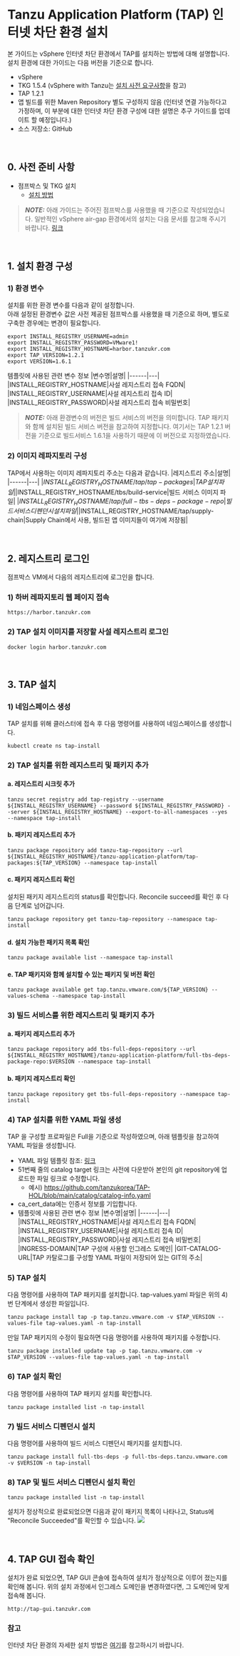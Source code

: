 
# Tanzu Application Platform (TAP) 인터넷 차단 환경 설치
본 가이드는 vSphere 인터넷 차단 환경에서 TAP를 설치하는 방법에 대해 설명합니다. 설치 환경에 대한 가이드는 다음 버전을 기준으로 합니다.
- vSphere
- TKG 1.5.4 (vSphere with Tanzu는 [설치 사전 요구사항](https://docs.vmware.com/en/VMware-Tanzu-Application-Platform/1.2/tap/GUID-prerequisites.html)을 참고)
- TAP 1.2.1
- 앱 빌드를 위한 Maven Repository 별도 구성하지 않음 (인터넷 연결 가능하다고 가정하며, 이 부분에 대한 인터넷 차단 환경 구성에 대한 설명은 추구 가이드를 업데이트 할 예정입니다.)
- 소스 저장소: GitHub

<br/>

## 0. 사전 준비 사항
- 점프박스 및 TKG 설치
  - [설치 방법](../tap/jumpbox-prepare.md)

> **_NOTE:_** 아래 가이드는 주어진 점프박스를 사용했을 때 기준으로 작성되었습니다. 일반적인 vSphere air-gap 환경에서의 설치는 다음 문서를 참고해 주시기 바랍니다.    [링크](https://github.com/tanzukorea/tanzu-install/blob/main/tap/airgapped/installation-on-vsphere.md)

<br/>

## 1. 설치 환경 구성
### 1) 환경 변수
설치를 위한 환경 변수를 다음과 같이 설정합니다.   
아래 설정된 환경변수 값은 사전 제공된 점프박스를 사용했을 때 기준으로 하며, 별도로 구축한 경우에는 변경이 필요합니다.   
```
export INSTALL_REGISTRY_USERNAME=admin
export INSTALL_REGISTRY_PASSWORD=VMware1!
export INSTALL_REGISTRY_HOSTNAME=harbor.tanzukr.com
export TAP_VERSION=1.2.1
export VERSION=1.6.1
```
템플릿에 사용된 관련 변수 정보
|변수명|설명|
|------|---|
|INSTALL_REGISTRY_HOSTNAME|사설 레지스트리 접속 FQDN|
|INSTALL_REGISTRY_USERNAME|사설 레지스트리 접속 ID|
|INSTALL_REGISTRY_PASSWORD|사설 레지스트리 접속 비밀번호|

> **_NOTE:_** 아래 환경변수의 버전은 빌드 서비스의 버전을 의미합니다. TAP 패키지와 함께 설치된 빌드 서비스 버전을 참고하여 지정합니다. 여기서는 TAP 1.2.1 버전을 기준으로 빌드서비스 1.6.1을 사용하기 때문에 이 버전으로 지정하였습니다.

### 2) 이미지 레파지토리 구성
TAP에서 사용하는 이미지 레파지토리 주소는 다음과 같습니다.
|레지스트리 주소|설명|
|------|---|
|$INSTALL_REGISTRY_HOSTNAME/tap/tap-packages|TAP 설치 파일|
|$INSTALL_REGISTRY_HOSTNAME/tbs/build-service|빌드 서비스 이미지 파일|
|$INSTALL_REGISTRY_HOSTNAME/tap/full-tbs-deps-package-repo|빌드 서비스 디펜던시 설치 파일|
|$INSTALL_REGISTRY_HOSTNAME/tap/supply-chain|Supply Chain에서 사용, 빌드된 앱 이미지들이 여기에 저장됨|

<br/>

## 2. 레지스트리 로그인
점프박스 VM에서 다음의 레지스트리에 로그인을 합니다. 

### 1) 하버 레파지토리 웹 페이지 접속
```
https://harbor.tanzukr.com
```

### 2) TAP 설치 이미지를 저장할 사설 레지스트리 로그인
```
docker login harbor.tanzukr.com
```
<br/>

## 3. TAP 설치

### 1) 네임스페이스 생성
TAP 설치를 위해 클러스터에 접속 후 다음 명령어를 사용하여 네임스페이스를 생성합니다.
```
kubectl create ns tap-install
```

### 2) TAP 설치를 위한 레지스트리 및 패키지 추가
#### a. 레지스트리 시크릿 추가
```
tanzu secret registry add tap-registry --username ${INSTALL_REGISTRY_USERNAME} --password ${INSTALL_REGISTRY_PASSWORD} --server ${INSTALL_REGISTRY_HOSTNAME} --export-to-all-namespaces --yes --namespace tap-install 
```

#### b. 패키지 레지스트리 추가
```
tanzu package repository add tanzu-tap-repository --url ${INSTALL_REGISTRY_HOSTNAME}/tanzu-application-platform/tap-packages:${TAP_VERSION} --namespace tap-install
```

#### c. 패키지 레지스트리 확인
설치된 패키지 레지스트리의 status를 확인합니다. Reconcile succeed를 확인 후 다음 단계로 넘어갑니다.
```
tanzu package repository get tanzu-tap-repository --namespace tap-install
```

#### d. 설치 가능한 패키지 목록 확인
```
tanzu package available list --namespace tap-install 
```

#### e. TAP 패키지와 함께 설치할 수 있는 패키지 및 버전 확인
```
tanzu package available get tap.tanzu.vmware.com/${TAP_VERSION} --values-schema --namespace tap-install 
```

### 3) 빌드 서비스를 위한 레지스트리 및 패키지 추가

#### a. 패키지 레지스트리 추가
```
tanzu package repository add tbs-full-deps-repository --url ${INSTALL_REGISTRY_HOSTNAME}/tanzu-application-platform/full-tbs-deps-package-repo:$VERSION --namespace tap-install
```

#### b. 패키지 레지스트리 확인
```
tanzu package repository get tbs-full-deps-repository --namespace tap-install
```

### 4) TAP 설치를 위한 YAML 파일 생성
TAP 을 구성할 프로파일은 Full을 기준으로 작성하였으며, 아래 템플릿을 참고하여 YAML 파일을 생성합니다.
* YAML 파일 템플릿 참조: [링크](./tap-values.yaml)
* 51번째 줄의 catalog target 링크는 사전에 다운받아 본인의 git repository에 업로드한 파일 링크로 수정합니다.
  * 예시) https://github.com/tanzukorea/TAP-HOL/blob/main/catalog/catalog-info.yaml
* ca_cert_data에는 인증서 정보를 기입합니다.
* 템플릿에 사용된 관련 변수 정보
  |변수명|설명|
  |------|---|
  |INSTALL_REGISTRY_HOSTNAME|사설 레지스트리 접속 FQDN|
  |INSTALL_REGISTRY_USERNAME|사설 레지스트리 접속 ID|
  |INSTALL_REGISTRY_PASSWORD|사설 레지스트리 접속 비밀번호|
  |INGRESS-DOMAIN|TAP 구성에 사용할 인그레스 도메인|
  |GIT-CATALOG-URL|TAP 카탈로그를 구성할 YAML 파일이 저장되어 있는 GIT의 주소|

### 5) TAP 설치
다음 명령어를 사용하여 TAP 패키지를 설치합니다. tap-values.yaml 파일은 위의 4)번 단계에서 생성한 파일입니다.
```
tanzu package install tap -p tap.tanzu.vmware.com -v $TAP_VERSION --values-file tap-values.yaml -n tap-install
```

만일 TAP 패키지의 수정이 필요하면 다음 명령어를 사용하여 패키지를 수정합니다.
```
tanzu package installed update tap -p tap.tanzu.vmware.com -v $TAP_VERSION --values-file tap-values.yaml -n tap-install
```

### 6) TAP 설치 확인
다음 명령어를 사용하여 TAP 패키지 설치를 확인합니다.
```
tanzu package installed list -n tap-install
```

### 7) 빌드 서비스 디펜던시 설치
다음 명령어를 사용하여 빌드 서비스 디펜던시 패키지를 설치합니다.
```
tanzu package install full-tbs-deps -p full-tbs-deps.tanzu.vmware.com -v $VERSION -n tap-install
```

### 8) TAP 및 빌드 서비스 디펜던시 설치 확인
```
tanzu package installed list -n tap-install
```
설치가 정상적으로 완료되었으면 다음과 같이 패키지 목록이 나타나고, Status에 "Reconcile Succeeded"를 확인할 수 있습니다.
![](./packages.png)

<br/>

## 4. TAP GUI 접속 확인
설치가 완료 되었으면, TAP GUI 콘솔에 접속하여 설치가 정상적으로 이루어 졌는지를 확인해 봅니다. 위의 설치 과정에서 인그레스 도메인을 변경하였다면, 그 도메인에 맞게 접속해 봅니다.
```
http://tap-gui.tanzukr.com
```

### 참고
인터넷 차단 환경의 자세한 설치 방법은 [여기](https://docs.vmware.com/en/VMware-Tanzu-Application-Platform/1.2/tap/GUID-install-intro.html#install-air-gap)를 참고하시기 바랍니다. 


